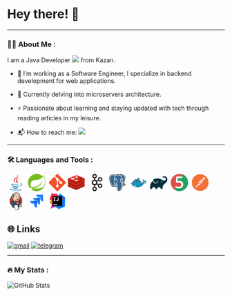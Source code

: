 # Hey there! 👋
---
### 👩‍💻 About Me :
I am a Java Developer <img src="https://media.giphy.com/media/WUlplcMpOCEmTGBtBW/giphy.gif" width="30"> from Kazan.
- :telescope: I’m working as a Software Engineer, I specialize in backend development for web applications.

- :seedling: Currently delving into microservers architecture.

- :zap: Passionate about learning and staying updated with tech through reading articles in my leisure.

- 📬 How to reach me: [![](https://img.shields.io/badge/Telegram-blue)](https://t.me/ambulance24)
---
### 🛠️ Languages and Tools :
<div>
  <img src="https://github.com/devicons/devicon/blob/master/icons/java/java-original.svg" title="Java" alt="Java" width="40" height="40"/>&nbsp;
  <img src="https://github.com/devicons/devicon/blob/master/icons/spring/spring-original.svg" title="Spring" alt="Spring" width="40" height="40"/>&nbsp;
  <img src="https://github.com/devicons/devicon/blob/master/icons/git/git-original.svg" title="Git" **alt="Git" width="40" height="40"/>
  <img src="https://github.com/devicons/devicon/blob/master/icons/redis/redis-original.svg" title="Redis" alt="Redis" width="40" height="40"/>&nbsp;
  <img src="https://github.com/devicons/devicon/blob/master/icons/apachekafka/apachekafka-original.svg" title="Kafka" alt="Kafka" width="40" height="40"/>&nbsp;
  <img src="https://github.com/devicons/devicon/blob/master/icons/postgresql/postgresql-original.svg" title="PostgreSQL" alt="PostgreSQL" width="40" height="40"/>&nbsp;
  <img src="https://github.com/devicons/devicon/blob/master/icons/docker/docker-original.svg" title="Docker" alt="Docker" width="40" height="40"/>&nbsp;
  <img src="https://github.com/devicons/devicon/blob/master/icons/gradle/gradle-original.svg" title="Gradle" alt="Gradle" width="40" height="40"/>&nbsp;
  <img src="https://github.com/devicons/devicon/blob/master/icons/junit/junit-original.svg" title="Junit" alt="Junit" width="40" height="40"/>&nbsp;
  <img src="https://github.com/devicons/devicon/blob/master/icons/postman/postman-original.svg" title="Postman" alt="Postman" width="40" height="40"/>&nbsp;
  <img src="https://github.com/devicons/devicon/blob/master/icons/jenkins/jenkins-original.svg" title="Jenkins" alt="Jenkins" width="40" height="40"/>&nbsp;
  <img src="https://github.com/devicons/devicon/blob/master/icons/jira/jira-original.svg" title="Jira" alt="Jira" width="40" height="40"/>&nbsp;
  <img src="https://github.com/devicons/devicon/blob/master/icons/intellij/intellij-original.svg" title="Intellij" alt="Intellij" width="40" height="40"/>&nbsp;
</div>

<h2>🌐 Links</h2>
<p align="left">
<a href="mailto:spvanym@gmail.com" target="blank" ><img aling="center" src="https://www.svgrepo.com/show/349378/gmail.svg" alt="gmail" height="30" width="40"/></a>
<a href="https://t.me/Ivan_chaiii" target="blank" ><img src="https://www.svgrepo.com/show/354443/telegram.svg" alt="telegram" height="30" width="40"/></a>
<br>

---

### 🔥 My Stats :
![GitHub Stats](https://github-readme-stats.vercel.app/api?username=HoiZeG&theme=radical)


